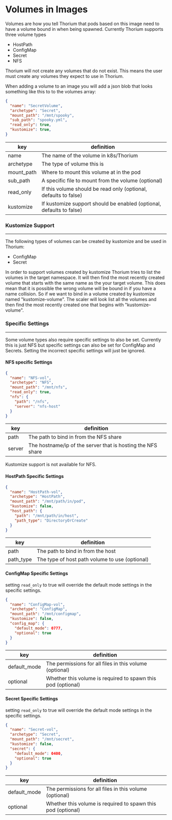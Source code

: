 # Volumes in Images

Volumes are how you tell Thorium that pods based on this image need to have a 
volume bound in when being spawned. Currently Thorium supports three volume types

- HostPath
- ConfigMap
- Secret
- NFS

Thorium will not create any volumes that do not exist. This means the user must
create any volumes they expect to use in Thorium. 

When adding a volume to an image you will add a json blob that looks something like
this to to the volumes array:

```json
{
  "name": "SecretVolume",
  "archetype": "Secret",
  "mount_path": "/mnt/spooky",
  "sub_path": "spooky.yml",
  "read_only": true,
  "kustomize": true,
}
```

| key | definition |
| --- | ---------- |
| name | The name of the volume in k8s/Thorium |
| archetype | The type of volume this is |
| mount_path | Where to mount this volume at in the pod |
| sub_path | A specific file to mount from the volume (optional) |
| read_only | If this volume should be read only (optional, defaults to false) |
| kustomize | If kustomize support should be enabled (optional, defaults to false) |

### Kustomize Support
---

The following types of volumes can be created by kustomize and be used in Thorium:

- ConfigMap
- Secret

In order to support volumes created by kustomize Thorium tries to list the volumes
in the target namespace. It will then find the most recently created volume that
starts with the same name as the your target volume. This does mean that it is
possible the wrong volume will be bound in if you have a name collision. So if we
want to bind in a volume created by kustomize named "kustomize-volume". The scaler
will look list all the volumes and then find the most recently created one that
begins with "kustomize-volume".

### Specific Settings
---

Some volume types also require specific settings to also be set. Currently this is just
NFS but specific settings can also be set for ConfigMap and Secrets. Setting the
incorrect specific settings will just be ignored.

#### NFS specific Settings

```json
{
  "name": "NFS-vol",
  "archetype": "NFS",
  "mount_path": "/mnt/nfs",
  "read_only": true,
  "nfs": {
    "path": "/nfs",
    "server": "nfs-host"
  }
}
```

| key | definition |
| --- | ---------- |
| path | The path to bind in from the NFS share |
| server | The hostname/ip of the server that is hosting the NFS share |

Kustomize support is not available for NFS.

#### HostPath Specific Settings

```json
{
  "name": "HostPath-vol",
  "archetype": "HostPath",
  "mount_path": "/mnt/path/in/pod",
  "kustomize": false,
  "host_path": {
    "path": "/mnt/path/in/host",
    "path_type": "DirectoryOrCreate"
  }
}
```

| key | definition |
| --- | ---------- |
| path | The path to bind in from the host |
| path_type | The type of host path volume to use (optional) |

#### ConfigMap Specific Settings

setting ``read_only`` to true will override the default mode settings in the
specific settings.

```json
{
  "name": "ConfigMap-vol",
  "archetype": "ConfigMap",
  "mount_path": "/mnt/configmap",
  "kustomize": false,
  "config_map": {
    "default_mode": 0777,
    "optional": true
  }
}
```

| key | definition |
| --- | ---------- |
| default_mode | The permissions for all files in this volume (optional) |
| optional | Whether this volume is required to spawn this pod (optional) |

#### Secret Specific Settings

setting ``read_only`` to true will override the default mode settings in the
specific settings.

```json
{
  "name": "Secret-vol",
  "archetype": "Secret",
  "mount_path": "/mnt/secret",
  "kustomize": false,
  "secret": {
    "default_mode": 0400,
    "optional": true
  }
}
```

| key | definition |
| --- | ---------- |
| default_mode | The permissions for all files in this volume (optional) |
| optional | Whether this volume is required to spawn this pod (optional) |


